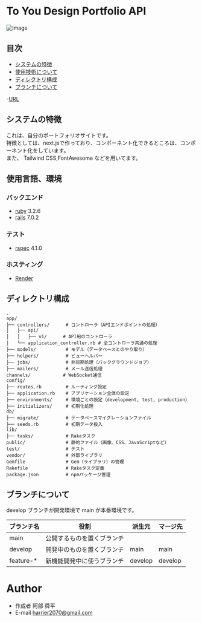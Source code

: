 # To You Design Portfolio API

![image](/public/images/portfolio/portfolio_top3.png)

## 目次

- [システムの特徴](#system-feature)
- [使用技術について](#technology-used)
- [ディレクトリ構成](#directory-structure)
- [ブランチについて](#technology-used)

-[URL](https://to-you-design.vercel.app/)

<h2 id="system-feature">システムの特徴</h2>
 これは、自分のポートフォリオサイトです。<br>
 特徴としては、next.jsで作っており、コンポーネント化できるところは、コンポーネント化をしています。<br>
 また、 Tailwind CSS,FontAwesome などを用いてます。

<h2 id="technology-used">使用言語、環境</h2>

### バックエンド

- [ruby](https://www.ruby-lang.org/ja/) 3.2.6
- [rails](https://rubyonrails.org/) 7.0.2

### テスト

- [rspec](https://rspec.info/) 4.1.0

### ホスティング

- [Render](https://render.com/)

<h2 id="technology-used">ディレクトリ構成</h2>

```
.
app/
├── controllers/      # コントローラ（APIエンドポイントの処理）
│   ├── api/          
│   │   ├── v1/      # API用のコントローラ
│   └── application_controller.rb # 全コントローラ共通の処理
├── models/           # モデル（データベースとのやり取り）
├── helpers/          # ビューヘルパー
├── jobs/             # 非同期処理（バックグラウンドジョブ）
├── mailers/          # メール送信処理
channels/            # WebSocket通信
config/
├── routes.rb         # ルーティング設定
├── application.rb    # アプリケーション全体の設定
├── environments/     # 環境ごとの設定（development, test, production）
├── initializers/     # 初期化処理
db/
├── migrate/          # データベースマイグレーションファイル
├── seeds.rb          # 初期データ投入
lib/
├── tasks/            # Rakeタスク
public/               # 静的ファイル（画像、CSS、JavaScriptなど）
test/                 # テスト
vendor/               # 外部ライブラリ
Gemfile               # Gem（ライブラリ）の管理
Rakefile              # Rakeタスク定義
package.json          # npmパッケージ管理
```

<h2 id="technology-used">ブランチについて</h2>

develop ブランチが開発環境で main が本番環境です。

| ブランチ名 | 役割                       | 派生元  | マージ先 |
| ---------- | -------------------------- | ------- | -------- |
| main       | 公開するものを置くブランチ |         |          |
| develop    | 開発中のものを置くブランチ | main    | main     |
| feature-\* | 新機能開発中に使うブランチ | develop | develop  |

# Author

- 作成者 阿部 舜平
- E-mail harrier2070@gmail.com
